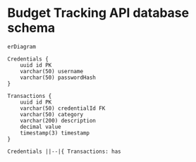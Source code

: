 # Budget Tracking API database schema

```mermaid
erDiagram

Credentials {
    uuid id PK
    varchar(50) username
    varchar(50) passwordHash
}

Transactions {
    uuid id PK
    varchar(50) credentialId FK
    varchar(50) category
    varchar(200) description
    decimal value
    timestamp(3) timestamp
}

Credentials ||--|{ Transactions: has

```
